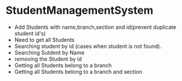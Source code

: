 # StudentManagementSystem
* Add Students with name,branch,section and id(prevent duplicate student id's)
* Need to get all Students
* Searching student by id (cases when student is not found).
* Searching Sutdent by Name
* removing the Student by id
* Getting all Students belong to a branch
* Getting all Students belong to a branch and section
